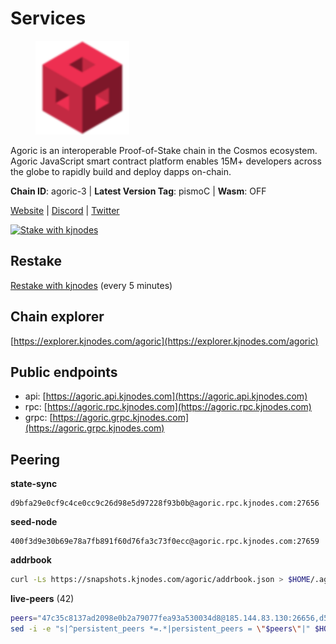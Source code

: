 # Services

<figure><img src="https://raw.githubusercontent.com/kj89/cosmos-images/main/logos/agoric.png" width="150" alt=""><figcaption></figcaption></figure>

Agoric is an interoperable Proof-of-Stake chain in the Cosmos ecosystem.  Agoric JavaScript smart contract platform enables 15M+ developers across the  globe to rapidly build and deploy dapps on-chain.

**Chain ID**: agoric-3 | **Latest Version Tag**: pismoC | **Wasm**: OFF

[Website](https://agoric.com) | [Discord](https://discord.com/invite/qDW8DRes4s) | [Twitter](https://twitter.com/agoric)

[![Stake with kjnodes](https://i.ibb.co/cr44Q8j/button-stake-with-kjnodes.png)](https://restake.app/agoric/agoricvaloper1ku5sm2twlsywdrp4wz3kfwgyrtqtp0lpr3nvk8)

## Restake

[Restake with kjnodes](https://restake.app/agoric/agoricvaloper1ku5sm2twlsywdrp4wz3kfwgyrtqtp0lpr3nvk8) (every 5 minutes)
## Chain explorer
[https://explorer.kjnodes.com/agoric](https://explorer.kjnodes.com/agoric)

## Public endpoints

* api: [https://agoric.api.kjnodes.com](https://agoric.api.kjnodes.com)
* rpc: [https://agoric.rpc.kjnodes.com](https://agoric.rpc.kjnodes.com)
* grpc: [https://agoric.grpc.kjnodes.com](https://agoric.grpc.kjnodes.com)

## Peering

**state-sync**

```text
d9bfa29e0cf9c4ce0cc9c26d98e5d97228f93b0b@agoric.rpc.kjnodes.com:27656
```

**seed-node**

```text
400f3d9e30b69e78a7fb891f60d76fa3c73f0ecc@agoric.rpc.kjnodes.com:27659
```

**addrbook**
```bash
curl -Ls https://snapshots.kjnodes.com/agoric/addrbook.json > $HOME/.agoric/config/addrbook.json
```

**live-peers** (42)
```bash
peers="47c35c8137ad2098e0b2a79077fea93a530034d8@185.144.83.130:26656,d56af8cb0716909f9b804e7dec8c1d34ae4eed16@65.108.142.81:26676,15f63de308337b66d8918ffaa74c6e956991bee9@138.201.120.161:28357,1dfd1a8be38d892fa485e1b417bcf5f225b3f638@185.210.219.66:26656,78f72b8024fb5316e3daa525dd42c143b15dd187@138.201.63.42:26666,8c30ee29afc4b77cf98222edcc3fe823cf1e8306@195.201.106.244:26656,aede0d57cd77051cf1270675fa770c22e8074501@64.32.40.117:26656,d9bfa29e0cf9c4ce0cc9c26d98e5d97228f93b0b@65.109.88.38:27656,d77d30c7a86c9a6013883d075493eaee365c3d48@213.135.246.90:26656,63bd6649f80362ce513027d99ef32c826fdbd259@45.9.62.136:26656,0464c8dded70d01f5ab50a8d6047a6b27ddf2ccd@84.244.95.232:26656,711f6f36a6ec3924b6d721de6adce604092e59f2@116.202.226.169:26656,f095bb53006ebddcbbf29c8df70dddcba6419e36@142.93.145.13:26656,0837c0dac0bb15e79e64207bb0fa5a9a6fa42ad4@178.62.116.62:26656,a38a30c1dd31f63be2befd40b82964b215c3c288@165.22.251.28:26656,1312bbbd4ed1e58b9e4eb1d7788187a4607915e9@165.22.199.234:26060,aea83f0d95f3732c700c7fd22f4afdf68f53e538@143.198.100.136:26656,9e673680df593d841b0e09c49f87409654d84ae9@95.217.202.49:37656,ca4c3b9d0cf78d934a3b972c328db2e4a9a66c42@64.32.40.114:26656,853f52516e409ef3ec4921767abd02b151f5ecb7@146.59.81.23:26661,23fd78b96fc7f17b47fc4a0d442b0ec53faebd88@157.90.91.20:12656,e5970b2440e4083c7d74b51c8991ac9fd0f54dc0@162.55.132.48:15634,86d9c73c7687611a6a2619f0186e7ea59ff8af25@206.189.26.213:26060,b10682f3c25882b5ef94da284a4a195efad69d0d@95.216.94.106:26656,f769805423416d3bec0d683b3796f98a984ed51d@65.108.15.174:26656,e759de7a872eff293ab1316a0745eb5fdd5614f3@88.217.142.187:26656,2aedd7163a8ee725507e461b13fb90c091ee1c42@128.0.51.32:26656,8880e10d956bff921ef928794dcadcc22c7087b4@51.91.218.186:26656,9ed68bef54712b46713ac755ab7a6e7ad30694ef@192.99.44.79:14456,125911b3993930f69c873e3d8e80763d91cefab7@195.14.6.156:26656,16f2ad1b7f154d6f8751c0ab7453e24f32ee8db3@95.217.45.52:26656,abc62ded9142361bd9832282242a53611785ffcd@51.81.109.109:26656,ebc272824924ea1a27ea3183dd0b9ba713494f83@195.3.220.135:27106,37933cb8069e22554e454294d529eddb0fdae145@52.56.185.212:26656,576e4e90b785fb16c129a0141b57342e51fd61b4@193.176.85.156:26656,f6280c025cc91db7054c1c1862d36300867a633e@178.211.139.62:26656,9d2bf3feb8a0a95ccce16a94f926d1c5ddad5190@65.108.121.110:12656,0f642db2770d4dd3e0d030b2f14f1365e40f3b38@82.100.58.101:26657,f8ff12a774770fea36beadb303ccffc86863c6ec@65.109.69.59:14456,9661393350ef8224aaa620f543a7710c9af9c495@195.14.6.55:26656,e70955351f601ea5be9a9bf41032949a777f31b3@207.244.255.229:10003,f23a7b7610843cb8d4a6f1f6a44d08926ea86e6d@195.14.6.2:26015"
sed -i -e "s|^persistent_peers *=.*|persistent_peers = \"$peers\"|" $HOME/.agoric/config/config.toml
```
